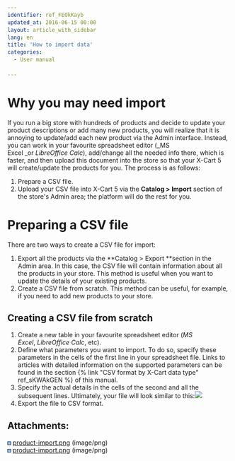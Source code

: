 ```yaml
---
identifier: ref_FEOkKayb
updated_at: 2016-06-15 00:00
layout: article_with_sidebar
lang: en
title: 'How to import data'
categories:
  - User manual

---
```



# Why you may need import

If you run a big store with hundreds of products and decide to update your product descriptions or add many new products, you will realize that it is annoying to update/add each new product via the Admin interface. Instead, you can work in your favourite spreadsheet editor (_MS Excel _or _LibreOffice Calc_), add/change all the needed info there, which is faster, and then upload this document into the store so that your X-Cart 5 will create/update the products for you. The process is as follows:

1.  Prepare a CSV file.
2.  Upload your CSV file into X-Cart 5 via the **Catalog > Import** section of the store's Admin area; the platform will do the rest for you.

# Preparing a CSV file

There are two ways to create a CSV file for import:

1.  Export all the products via the **Catalog > Export **section in the Admin area. In this case, the CSV file will contain information about all the products in your store. This method is useful when you want to update the details of your existing products.
2.  Create a CSV file from scratch. This method can be useful, for example, if you need to add new products to your store.

## Creating a CSV file from scratch

1.  Create a new table in your favourite spreadsheet editor (_MS Excel_, _LibreOffice Calc_, etc).
2.  Define what parameters you want to import. To do so, specify these parameters in the cells of the first line in your spreadsheet file. Links to articles with detailed information on the supported parameters can be found in the section {% link "CSV format by X-Cart data type" ref_sKWAkGEN %} of this manual.
3.  Specify the actual details in the cells of the second and all the subsequent lines. Ultimately, your file will look similar to this:![]({{site.baseurl}}/attachments/6389817/6586496.png?effects=drop-shadow)
4.  Export the file to CSV format.

## Attachments:

![](images/icons/bullet_blue.gif) [product-import.png]({{site.baseurl}}/attachments/6389817/7602467.png) (image/png)  
![](images/icons/bullet_blue.gif) [product-import.png]({{site.baseurl}}/attachments/6389817/6586496.png) (image/png)